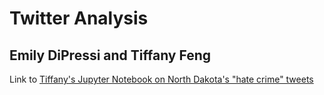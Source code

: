 # Twitter Analysis
## Emily DiPressi and Tiffany Feng 

Link to [Tiffany's Jupyter Notebook on North Dakota's "hate crime" tweets](https://jupyter.idre.ucla.edu/user/tiffanyfeng456@gmail.com/notebooks/21W-DH140/Week%207%20%20Assignment%20-%20Tiffany%20Feng.ipynb)
